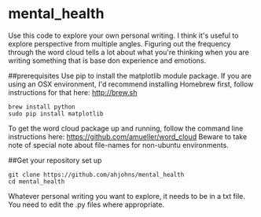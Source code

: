 # mental_health
Use this code to explore your own personal writing. I think it's useful to explore perspective from multiple angles. Figuring out the frequency through the word cloud tells a lot about what you're thinking when you are writing something that is base don experience and emotions.

##prerequisites
Use pip to install the matplotlib module package.
If you are using an OSX environment, I'd recommend installing Homebrew first, follow instructions for that here: http://brew.sh
```
brew install python
sudo pip install matplotlib
```
To get the word cloud package up and running, follow the command line instructions here: https://github.com/amueller/word_cloud
Beware to take note of special note about file-names for non-ubuntu environments.

##Get your repository set up
```
git clone https://github.com/ahjohns/mental_health
cd mental_health
```
Whatever personal writing you want to explore, it needs to be in a txt file. You need to edit the .py files where appropriate.
